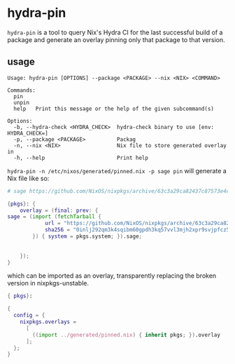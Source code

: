 # hydra-pin

`hydra-pin` is a tool to query Nix's Hydra CI for the last successful build of a package and generate an overlay pinning only that package to that version. 

## usage

```
Usage: hydra-pin [OPTIONS] --package <PACKAGE> --nix <NIX> <COMMAND>

Commands:
  pin
  unpin
  help   Print this message or the help of the given subcommand(s)

Options:
  -b, --hydra-check <HYDRA_CHECK>  hydra-check binary to use [env: HYDRA_CHECK=]
  -p, --package <PACKAGE>          Packag
  -n, --nix <NIX>                  Nix file to store generated overlay in
  -h, --help                       Print help
```

`hydra-pin -n /etc/nixos/generated/pinned.nix -p sage pin` will generate a Nix file like so:

```nix
# sage https://github.com/NixOS/nixpkgs/archive/63c3a29ca82437c87573e4c6919b09a24ea61b0f.tar.gz 0inlj292qm3k4sqibm60gpdh3kq57vvl3mjh2xpr9svjpfcz5hz1

{pkgs}: {
    overlay = (final: prev: {
sage = (import (fetchTarball {
            url = "https://github.com/NixOS/nixpkgs/archive/63c3a29ca82437c87573e4c6919b09a24ea61b0f.tar.gz";
            sha256 = "0inlj292qm3k4sqibm60gpdh3kq57vvl3mjh2xpr9svjpfcz5hz1";
        }) { system = pkgs.system; }).sage;
        
        
    });
}
```

which can be imported as an overlay, transparently replacing the broken version in nixpkgs-unstable. 

```nix
{ pkgs}:

{
  config = {
    nixpkgs.overlays =
      [
        ((import ../generated/pinned.nix) { inherit pkgs; }).overlay
      ];
  };
}
```